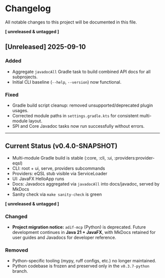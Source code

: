 # Changelog

All notable changes to this project will be documented in this file.

**[ unreleased & untagged ]**

## [Unreleased] 2025-09-10

### Added
- Aggregate `javadocAll` Gradle task to build combined API docs for all subprojects.
- Initial CLI baseline (`--help`, `--version`) now functional.

### Fixed
- Gradle build script cleanup: removed unsupported/deprecated plugin usages.
- Corrected module paths in `settings.gradle.kts` for consistent multi-module layout.
- SPI and Core Javadoc tasks now run successfully without errors.

---

## Current Status (v0.4.0-SNAPSHOT)
- Multi-module Gradle build is stable (:core, :cli, :ui, :providers:provider-eqsl)
- CLI: root + ui, serve, providers subcommands
- Providers: eQSL stub visible via ServiceLoader
- UI: JavaFX HelloApp runs
- Docs: Javadocs aggregated via `javadocAll` into docs/javadoc, served by MkDocs
- Sanity check via `make sanity-check` is green

**[ unreleased & untagged ]**

### Changed
- **Project migration notice:** `adif-mcp` (Python) is deprecated.
  Future development continues in **Java 21 + JavaFX**, with MkDocs retained for user guides and Javadocs for developer reference.

### Removed
- Python-specific tooling (mypy, ruff configs, etc.) no longer maintained.
- Python codebase is frozen and preserved only in the `v0.3.7-python` branch.
